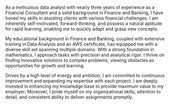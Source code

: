 As a meticulous data analyst with nearly three years of experience as a Financial Consultant and a solid background in Finance and Banking, I have honed my skills in assisting clients with various financial challenges. I am inherently self-motivated, forward-thinking, and possess a natural aptitude for rapid learning, enabling me to quickly adapt and grasp new concepts.

My educational background in Finance and Banking, coupled with extensive training in Data Analysis and an AWS certificate, has equipped me with a diverse skill set spanning multiple domains. With a strong foundation in mathematics, I approach tasks with precision and analytical rigor. I thrive on finding innovative solutions to complex problems, viewing obstacles as opportunities for growth and learning.

Driven by a high level of energy and ambition, I am committed to continuous improvement and expanding my expertise with each project. I am deeply invested in enhancing my knowledge base to provide maximum value to my employer. Moreover, I pride myself on my organizational skills, attention to detail, and consistent ability to deliver assignments promptly.

<!---
thuhueduong/thuhueduong is a ✨ special ✨ repository because its `README.md` (this file) appears on your GitHub profile.
You can click the Preview link to take a look at your changes.
--->
